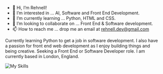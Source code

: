- 👋 Hi, I’m Rehnell!
- 👀 I’m interested in ... AI, Software and Front End Development.
- 🌱 I’m currently learning ... Python, HTML and CSS.
- 💞️ I’m looking to collaborate on ... Front End & Software development.
- 📫 How to reach me ... drop me an email at rehnell.dev@gmail.com

 Currently learning Python to get a job in software development. 
 I also have a passion for front end web development as I enjoy building things and being creative. 
 Seeking a Front End or Software Developer role. I am currently based in London, England. 

![My Skills](https://skillicons.dev/icons?i=js,html,css)
<!---
Rehnell/Rehnell is a ✨ special ✨ repository because its `README.md` (this file) appears on your GitHub profile.
You can click the Preview link to take a look at your changes.
--->

